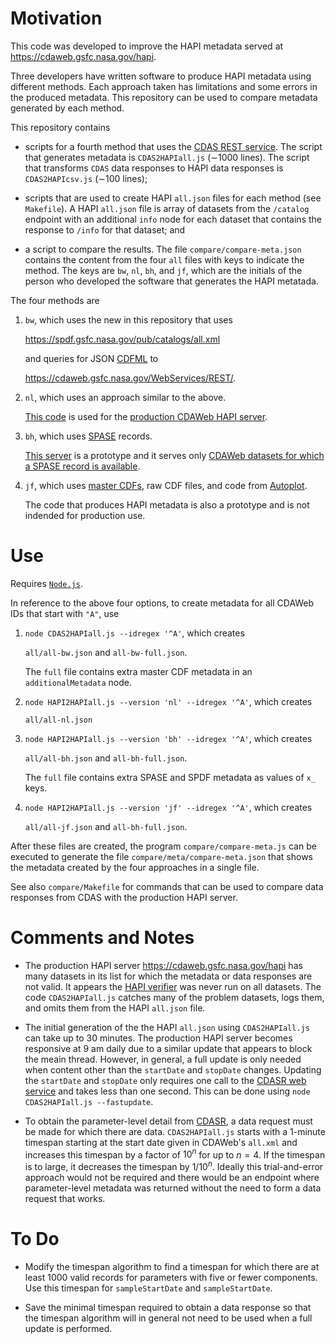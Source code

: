 # Motivation

This code was developed to improve the HAPI metadata served at https://cdaweb.gsfc.nasa.gov/hapi.

Three developers have written software to produce HAPI metadata using different methods. Each approach taken has limitations and some errors in the produced metadata. This repository can be used to compare metadata generated by each method.

This repository contains

* scripts for a fourth method that uses the [CDAS REST service](https://cdaweb.gsfc.nasa.gov/WebServices/REST/). The script that generates metadata is `CDAS2HAPIall.js` ($\sim$1000 lines). The script that transforms `CDAS` data responses to HAPI data responses is `CDAS2HAPIcsv.js` ($\sim$100 lines);

* scripts that are used to create HAPI `all.json` files for each method (see `Makefile`). A HAPI `all.json` file is array of datasets from the `/catalog` endpoint with an additional `info` node for each dataset that contains the response to `/info` for that dataset; and

* a script to compare the results. The file `compare/compare-meta.json` contains the content from the four `all` files with keys to indicate the method. The keys are `bw`, `nl`, `bh`, and `jf`, which are the initials of the person who developed the software that generates the HAPI metatada.

The four methods are

1. `bw`, which uses the new in this repository that uses

   https://spdf.gsfc.nasa.gov/pub/catalogs/all.xml

   and queries for JSON [CDFML](https://cdf.gsfc.nasa.gov/html/cdfml.html) to

   https://cdaweb.gsfc.nasa.gov/WebServices/REST/.


2. `nl`, which uses an approach similar to the above.

   [This code](https://git.mysmce.com/spdf/hapi-nand) is used for the [production CDAWeb HAPI server](https://cdaweb.gsfc.nasa.gov/hapi).

3. `bh`, which uses [SPASE](https://spase-group.org/) records. 

   [This server](https://cdaweb.gsfc.nasa.gov/registry/hdp/hapi/) is a prototype and it serves only [CDAWeb datasets for which a SPASE record is available](https://github.com/hpde/SMWG/tree/master/Repository/NASA).

4. `jf`, which uses [master CDFs](https://cdaweb.gsfc.nasa.gov/pub/software/cdawlib/0MASTERS/), raw CDF files, and code from [Autoplot](https://sourceforge.net/p/autoplot/code/HEAD/tree/).

   The code that produces HAPI metadata is also a prototype and is not indended for production use.

# Use

Requires [`Node.js`](https://nodejs.org/en/).

In reference to the above four options, to create metadata for all CDAWeb IDs that start with `"A"`, use

1. `node CDAS2HAPIall.js --idregex '^A'`, which creates 

   `all/all-bw.json` and `all-bw-full.json`.

   The `full` file contains extra master CDF metadata in an `additionalMetadata` node.
2. `node HAPI2HAPIall.js --version 'nl' --idregex '^A'`, which creates

   `all/all-nl.json`

3. `node HAPI2HAPIall.js --version 'bh' --idregex '^A'`, which creates

   `all/all-bh.json` and `all-bh-full.json`.

   The `full` file contains extra SPASE and SPDF metadata as values of `x_` keys.

4. `node HAPI2HAPIall.js --version 'jf' --idregex '^A'`, which creates

   `all/all-jf.json` and `all-bh-full.json`.

After these files are created, the program `compare/compare-meta.js` can be executed to generate the file `compare/meta/compare-meta.json` that shows the metadata created by the four approaches in a single file.

See also `compare/Makefile` for commands that can be used to compare data responses from CDAS with the production HAPI server.

# Comments and Notes

* The production HAPI server https://cdaweb.gsfc.nasa.gov/hapi has many datasets in its list for which the metadata or data responses are not valid. It appears the [HAPI verifier](https://hapi-server.org/verify) was never run on all datasets. The code `CDAS2HAPIall.js` catches many of the problem datasets, logs them, and omits them from the HAPI `all.json` file.

* The initial generation of the the HAPI `all.json` using `CDAS2HAPIall.js` can take up to 30 minutes. The production HAPI server becomes responsive at 9 am daily due to a similar update that appears to block the meain thread. However, in general, a full update is only needed when content other than the `startDate` and `stopDate` changes. Updating the `startDate` and `stopDate` only requires one call to the [CDASR web service](https://cdaweb.gsfc.nasa.gov/WebServices/REST/) and takes less than one second. This can be done using `node CDAS2HAPIall.js --fastupdate`.

* To obtain the parameter-level detail from [CDASR](https://cdaweb.gsfc.nasa.gov/WebServices/REST/), a data request must be made for which there are data. `CDAS2HAPIall.js` starts with a 1-minute timespan starting at the start date given in CDAWeb's `all.xml` and increases this timespan by a factor of $10^n$ for up to $n=4$. If the timespan is to large, it decreases the timespan by $1/10^n$. Ideally this trial-and-error approach would not be required and there would be an endpoint where parameter-level metadata was returned without the need to form a data request that works.

# To Do

* Modify the timespan algorithm to find a timespan for which there are at least $1000$ valid records for parameters with five or fewer components. Use this timespan for `sampleStartDate` and `sampleStartDate`.

* Save the minimal timespan required to obtain a data response so that the timespan algorithm will in general not need to be used when a full update is performed.
